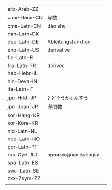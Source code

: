 | | | |
|-|-|-|
| arb-Arab-ZZ |  |  |
| cmn-Hans-CN | 导数 |  |
| cmn-Latn-CN | dǎo shù |  |
| dan-Latn-DK |  |  |
| deu-Latn-DE | Ableitungsfunktion |  |
| eng-Latn-US | derivative |  |
| fin-Latn-FI |  |  |
| fra-Latn-FR | dérivée |  |
| heb-Hebr-IL |  |  |
| hin-Deva-IN |  |  |
| ita-Latn-IT |  |  |
| jpn-Hrkt-JP | ? ど↑うか↓んすう |  |
| jpn-Jpan-JP | 導関数 |  |
| kor-Hang-KR |  |  |
| kor-Kore-KR |  |  |
| nld-Latn-NL |  |  |
| nob-Latn-NO |  |  |
| por-Latn-PT |  |  |
| rus-Cyrl-RU | произво́дная фу́нкции |  |
| spa-Latn-ES |  |  |
| swe-Latn-SE |  |  |
| zxx-Zsym-ZZ |  |  |
|  |  |  |
